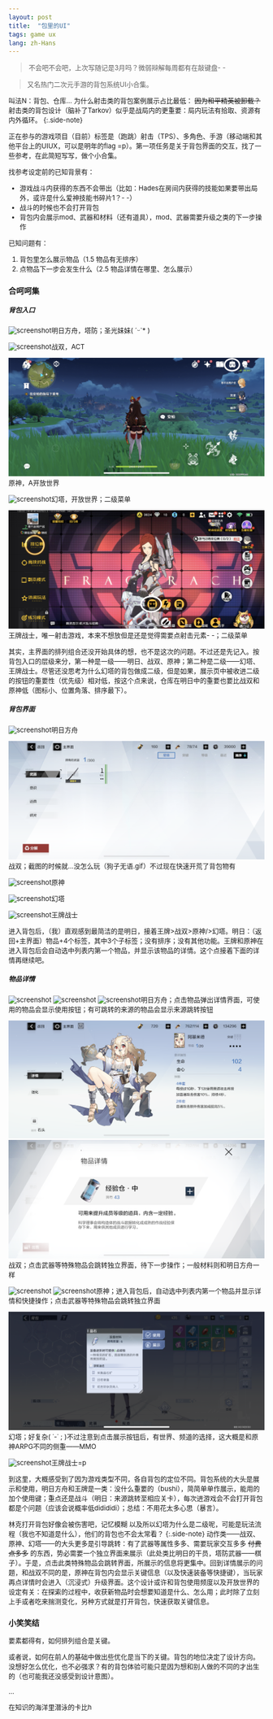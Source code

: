 ```yaml
---
layout: post
title:  "包里的UI"
tags: game ux
lang: zh-Hans
---
```

><font size=2>不会吧不会吧，上次写随记是3月吗？微弱辩解每周都有在敲键盘- -

>又名热门二次元手游的背包系统UI小合集。

叫法N：背包、仓库...
为什么射击类的背包案例展示占比最低：
~~因为和平精英被卸载？~~
射击类的背包设计（脑补了Tarkov）似乎是战局内的更重要：局内玩法有拾取、资源有内外循环。
{:.side-note}

正在参与的游戏项目（目前）标签是（跑跳）射击（TPS）、多角色、手游（移动端和其他平台上的UIUX，可以是明年的flag =p）。第一项任务是关于背包界面的交互，找了一些参考，在此简短写写，做个小合集。

找参考设定前的已知背景有：
- 游戏战斗内获得的东西不会带出（比如：Hades在房间内获得的技能如果要带出局外，或许是什么爱神技能书碎片1？- -）
- 战斗的时候也不会打开背包
- 背包内会展示mod、武器和材料（还有道具），mod、武器需要升级之类的下一步操作

已知问题有：
1. 背包里怎么展示物品（1.5 物品有无排序）
2. 点物品下一步会发生什么（2.5 物品详情在哪里、怎么展示）

### 合呵呵集

##### 背包入口

![screenshot](/assets/images/posts/220403/arksentry.png)<font size=2>明日方舟，塔防；圣光妹妹( ˊᵕˋ* )

![screenshot](/assets/images/posts/220403/psentry.png)<font size=2>战双，ACT

![screenshot](/assets/images/posts/220403/gsentry.png)<font size=2>原神，A开放世界

![screenshot](/assets/images/posts/220403/hottasentry.png)<font size=2>幻塔，开放世界；二级菜单

![screenshot](/assets/images/posts/220403/wsentry.png)<font size=2>王牌战士，唯一射击游戏，本来不想放但是还是觉得需要点射击元素- -；二级菜单

其实，主界面的排列组合还没开始具体的想，也不是这次的问题。不过还是先记入。按背包入口的层级来分，第一种是一级——明日、战双、原神；第二种是二级——幻塔、王牌战士。尽管还没思考为什么幻塔的背包做成二级，但是如果，展示页中被收进二级的按钮的重要性（优先级）相对低，按这个点来说，仓库在明日中的重要也要比战双和原神低（图标小、位置角落、排序最下）。

##### 背包界面

![screenshot](/assets/images/posts/220403/arks.png)<font size=2>明日方舟

![screenshot](/assets/images/posts/220403/ps.png)<font size=2>战双；截图的时候就...没怎么玩（狗子无语.gif）不过现在快速开荒了背包物有

![screenshot](/assets/images/posts/220403/gs.png)<font size=2>原神

![screenshot](/assets/images/posts/220403/hottas.png)<font size=2>幻塔

![screenshot](/assets/images/posts/220403/ws.png)<font size=2>王牌战士

进入背包后，（我）直观感到最简洁的是明日，接着王牌>战双>原神/>幻塔。明日：（返回+主界面）物品+4个标签，其中3个子标签；没有排序；没有其他功能。王牌和原神在进入背包后会自动选中列表内第一个物品，并显示该物品的详情。这个点接着下面的详情再继续吧。

##### 物品详情

![screenshot](/assets/images/posts/220403/arksinfo.png)
![screenshot](/assets/images/posts/220403/arksinfo1.png)
![screenshot](/assets/images/posts/220403/arksinfo2.png)<font size=2>明日方舟；点击物品弹出详情界面，可使用的物品会显示使用按钮；有可跳转的来源的物品会显示来源跳转按钮

![screenshot](/assets/images/posts/220403/psinfo1.png)
![screenshot](/assets/images/posts/220403/psinfo2.png)<font size=2>战双；点击武器等特殊物品会跳转独立界面，待下一步操作；一般材料则和明日方舟一样

![screenshot](/assets/images/posts/220403/gs.png)
![screenshot](/assets/images/posts/220403/gsinfo.png)<font size=2>原神；进入背包后，自动选中列表内第一个物品并显示详情和快捷操作；点击武器等特殊物品会跳转独立界面

![screenshot](/assets/images/posts/220403/hottasinfo.png)<font size=2>幻塔；好复杂(  ˙-˙ ; )不过注意到点击展示按钮后，有世界、频道的选择，这大概是和原神ARPG不同的侧重——MMO

![screenshot](/assets/images/posts/220403/ws.png)<font size=2>王牌战士=p

到这里，大概感受到了因为游戏类型不同，各自背包的定位不同。背包系统的大头是展示和使用，明日方舟和王牌是一类：没什么重要的（bushi），简简单单作展示，能用的加个使用键；重点还是战斗（明日：来源跳转至相应关卡），每次进游戏会不会打开背包都是个问题（应该会说概率低didididi）；总结：不用花太多心思（暴言）。

林克打开背包好像会被伤害吧，记忆模糊
以及所以幻塔为什么是二级呢，可能是玩法流程（我也不知道是什么），他们的背包也不会太常看？
{:.side-note}
动作类——战双、原神、幻塔——的大头更多是引导跳转：有了武器等属性多多、需要玩家交互多多
~~付费点多多~~
的东西，势必需要一个独立界面来展示（此处类比明日的干员，塔防武器——棋子）。于是，点击此类特殊物品会跳转界面，所展示的信息将更集中。回到详情展示的问题，和战双不同的是，原神在背包内会显示关键信息（以及快速装备等快捷键），当玩家再点详情时会进入（沉浸式）升级界面。这个设计或许和背包使用频度以及开放世界的设定有关：在探索的过程中，收获新物品时会想要知道是什么、怎么用；此时除了立刻上手或者吃来揣测变化，另种方式就是打开背包，快速获取关键信息。

### 小笑笑结

要素都得有，如何排列组合是关键。

或者说，如何在前人的基础中做出些优化是当下的关键。背包的地位决定了设计方向。没想好怎么优化，也不必强求？有的背包体验可能只是因为想和别人做的不同的才出生的（也可能我还没感受到设计意图）。

...

在知识的海洋里潜泳的卡比h

